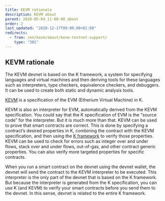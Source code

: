 ```yaml
---
title: KEVM rationale
description: KEVM about
parent: 2020-05-04_11-00-00_about
order: 2
last_updated: "2020-12-17T09:00:00+01:00"
redirects:
  - from: /en/kevm/about/kevm-testnet-support/
    type: "301"
---
```

## KEVM rationale

The KEVM devnet is based on the K framework, a system for specifying languages and virtual machines and then deriving tools for these languages such as interpreters, type checkers, equivalence checkers, and debuggers.  It can be used to create both static and dynamic analysis tools.

[KEVM](https://github.com/kframework/evm-semantics/blob/master/README.md) is a specification of the EVM (Etherium Virtual Machine) in K.

KEVM is also an interpreter for EVM, automatically derived from the KEVM specification. You could say that the K specification of EVM is the “source code” for the interpreter. But it is much more than that. KEVM can be used to prove that smart contracts are correct. This is done by specifying a contract’s desired properties in K, combining the contract with the KEVM specification, and then using the [K framework](https://runtimeverification.com/blog/k-framework-an-overview/) to verify those properties. KEVM can be used to check for errors such as integer over and under flows, stack over and under flows, out-of-gas, and other contract generic properties. You can also verify more targeted properties for specific contracts.

When you run a smart contract on the devnet using the devnet wallet, the devnet will send the contract to the KEVM interpreter to be executed. This interpreter is the only part of the devnet that is based on the K framework. But because the interpreter is generated from the K specification, you can use K (and KEVM) to verify your smart contracts before you send them to the devnet. In this sense, devnet is related to the entire K framework.
